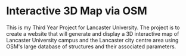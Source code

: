 # Interactive 3D Map via OSM

This is my Third Year Project for Lancaster University.
The project is to create a website that will generate and display a 3D interactive map of Lancaster University campus and
the Lancaster city centre area using OSM's large database of structures and their associated parameters.
